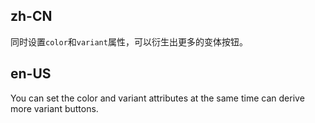 ## zh-CN

同时设置`color`和`variant`属性，可以衍生出更多的变体按钮。

## en-US

You can set the color and variant attributes at the same time can derive more variant buttons.
